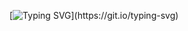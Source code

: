 [![Typing SVG](https://readme-typing-svg.herokuapp.com?color=%2349F707&lines=I'm+Royce+Kaagbay;17+years+old;)](https://git.io/typing-svg)
